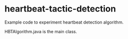 # heartbeat-tactic-detection
Example code to experiment heartbeat detection algorithm.

HBTAlgorithm.java is the main class.
